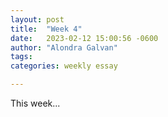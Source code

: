 ```yaml
---
layout: post
title:  "Week 4"
date:   2023-02-12 15:00:56 -0600
author: "Alondra Galvan"
tags:
categories: weekly essay

---
```


This week...
